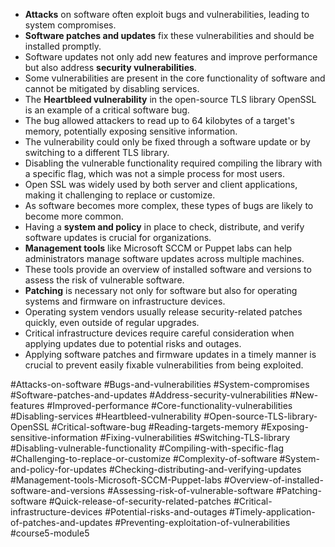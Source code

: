 - **Attacks** on software often exploit bugs and vulnerabilities, leading to system compromises.
- **Software patches and updates** fix these vulnerabilities and should be installed promptly.
- Software updates not only add new features and improve performance but also address **security vulnerabilities**.
- Some vulnerabilities are present in the core functionality of software and cannot be mitigated by disabling services.
- The **Heartbleed vulnerability** in the open-source TLS library OpenSSL is an example of a critical software bug.
- The bug allowed attackers to read up to 64 kilobytes of a target's memory, potentially exposing sensitive information.
- The vulnerability could only be fixed through a software update or by switching to a different TLS library.
- Disabling the vulnerable functionality required compiling the library with a specific flag, which was not a simple process for most users.
- Open SSL was widely used by both server and client applications, making it challenging to replace or customize.
- As software becomes more complex, these types of bugs are likely to become more common.
- Having a **system and policy** in place to check, distribute, and verify software updates is crucial for organizations.
- **Management tools** like Microsoft SCCM or Puppet labs can help administrators manage software updates across multiple machines.
- These tools provide an overview of installed software and versions to assess the risk of vulnerable software.
- **Patching** is necessary not only for software but also for operating systems and firmware on infrastructure devices.
- Operating system vendors usually release security-related patches quickly, even outside of regular upgrades.
- Critical infrastructure devices require careful consideration when applying updates due to potential risks and outages.
- Applying software patches and firmware updates in a timely manner is crucial to prevent easily fixable vulnerabilities from being exploited.

  
#Attacks-on-software #Bugs-and-vulnerabilities #System-compromises #Software-patches-and-updates #Address-security-vulnerabilities #New-features #Improved-performance #Core-functionality-vulnerabilities #Disabling-services #Heartbleed-vulnerability #Open-source-TLS-library-OpenSSL #Critical-software-bug #Reading-targets-memory #Exposing-sensitive-information #Fixing-vulnerabilities #Switching-TLS-library #Disabling-vulnerable-functionality #Compiling-with-specific-flag #Challenging-to-replace-or-customize #Complexity-of-software #System-and-policy-for-updates #Checking-distributing-and-verifying-updates #Management-tools-Microsoft-SCCM-Puppet-labs #Overview-of-installed-software-and-versions #Assessing-risk-of-vulnerable-software #Patching-software #Quick-release-of-security-related-patches #Critical-infrastructure-devices #Potential-risks-and-outages #Timely-application-of-patches-and-updates #Preventing-exploitation-of-vulnerabilities #course5-module5 